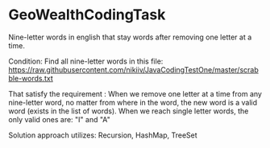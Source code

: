 # GeoWealthCodingTask
Nine-letter words in english that stay words after removing one letter at a time.

Condition: 
Find all nine-letter words in this file: https://raw.githubusercontent.com/nikiiv/JavaCodingTestOne/master/scrabble-words.txt

That satisfy the requirement : 
	When we remove one letter at a time from any nine-letter word, no matter from where in the word, the new word 
	is a valid word (exists in the list of words). When we reach single letter words, the only valid ones are: 
	"I" and "A" 

Solution approach utilizes:
 Recursion,
 HashMap,
 TreeSet


